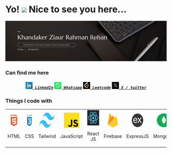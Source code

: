 <h1>Yo! <img src="https://emojis.slackmojis.com/emojis/images/1531849430/4246/blob-sunglasses.gif?1531849430" width="30"/> Nice to see you here...</h1>


<img src="./images/banner.png">

<h3>Can find me here</h3>

<h5 align="center">
  <code><a href="https://www.linkedin.com/in/zrrehan/" title="LinkedIn Profile"><img width="22" src="images/linkedin.png"> LinkedIn</a></code>
  <code><a href="https://wa.me/+8801793158877" title="Whatsapp Profile"><img width="22" src="images/whatsapp.png"> Whatsapp</a></code>
  <code><a href="https://leetcode.com/u/rehan_redia_11/" title="Leetcode Profile"><img width="22" src="images/leetcode.png"> Leetcode</a></code>
  <code><a href="htthttps://x.com/r_rrehan_" title="X Profile"><img width="22" src="images/X.png"> X / twitter</a></code>
</h5>

<h3>Things I code with</h3>
<table>
  <tr>
    <td align="center" width="96">
      <a href="#macropower-tech">
        <img src="./images/HTML.png" width="48" height="48" alt="Python" />
      </a>
      <br><p>HTML</p>
    </td>
    <td align="center" width="96">
      <a href="#macropower-tech">
        <img src="./images/CSS.png" width="48" height="48" alt="Python" />
      </a>
      <br><p>CSS</p>
    </td>
    <td align="center" width="96">
      <a href="#macropower-tech">
        <img src="./images/tailwind.png" width="48" height="48" alt="Python" />
      </a>
      <br>
      <p>Tailwind</p>
    </td>
    <td align="center" width="96">
      <a href="#macropower-tech">
        <img src="./images/JS.png" width="48" height="48" alt="Python" />
      </a>
      <br><p>JavaScript</p>
    </td>
    <td align="center" width="96">
      <a href="#macropower-tech">
        <img src="./images/react.png" width="48" height="48" alt="Python" />
      </a>
      <br><p>React JS</p>
    </td>
    <td align="center" width="96">
      <a href="#macropower-tech">
        <img src="./images/firebase.png" width="48" height="48" alt="Python" />
      </a>
      <br><p>Firebase</p>
    </td>
    <td align="center" width="96">
      <a href="#macropower-tech">
        <img src="./images/express.png" width="48" height="48" alt="Python" />
      </a>
      <br>
      <p>ExpressJS</p>
    </td>
    <td align="center" width="96">
      <a href="#macropower-tech">
        <img src="./images/mongodb.png" width="48" height="48" alt="Python" />
      </a>
      <br>
      <p>MongoDB</p>
    </td>
    <td align="center" width="96">
      <a href="#macropower-tech">
        <img src="./images/python.png" width="48" height="48" alt="Python" />
      </a>
      <br>
      <p>Python</p>
    </td>
  </tr>
</table>